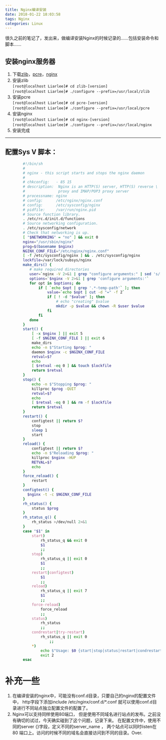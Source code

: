 ```yaml
---
title: Nginx编译安装
date: 2018-01-22 18:03:58
tags: Nginx
categories: Linux
---
```


很久之前的笔记了，发出来，做编译安装Nginx的时候记录的……包括安装命令和脚本……

<!-- more-->

## 安装nginx服务器  
1. 下载[zlib](http://zlib.net/)，[pcre](http://www.pcre.org/)，[nginx](http://nginx.org/en/download.html)  
1. 安装zlib  
`[root@localhost Liarlee]# cd zlib-[version]`  
`[root@localhost Liarlee]# ./configure --prefix=/usr/local/zlib`
1. 安装pcre  
`[root@localhost Liarlee]# cd pcre-[version]`  
`[root@localhost Liarlee]# ./configure --prefix=/usr/local/pcre`
1. 安装nginx  
`[root@localhost Liarlee]# cd nginx-[version]`  
`[root@localhost Liarlee]# ./configure --prefix=/usr/local/nginx`
1. 安装完成  
---
## 配置Sys V 脚本：
```bash
        #!/bin/sh
        #
        # nginx - this script starts and stops the nginx daemon
        #
        # chkconfig:   - 85 15
        # description:  Nginx is an HTTP(S) server, HTTP(S) reverse \
        #               proxy and IMAP/POP3 proxy server
        # processname: nginx
        # config:      /etc/nginx/nginx.conf
        # config:      /etc/sysconfig/nginx
        # pidfile:     /var/run/nginx.pid
        # Source function library.
        . /etc/rc.d/init.d/functions
        # Source networking configuration.
        . /etc/sysconfig/network
        # Check that networking is up.
        [ "$NETWORKING" = "no" ] && exit 0
        nginx="/usr/sbin/nginx"
        prog=$(basename $nginx)
        NGINX_CONF_FILE="/etc/nginx/nginx.conf"
        [ -f /etc/sysconfig/nginx ] && . /etc/sysconfig/nginx
        lockfile=/var/lock/subsys/nginx
        make_dirs() {
           # make required directories
           user=`nginx -V 2>&1 | grep "configure arguments:" | sed 's/[^*]*--user=\([^ ]*\).*/\1/g' -`
           options=`$nginx -V 2>&1 | grep 'configure arguments:'`
           for opt in $options; do
               if [ `echo $opt | grep '.*-temp-path'` ]; then
                   value=`echo $opt | cut -d "=" -f 2`
                   if [ ! -d "$value" ]; then
                       # echo "creating" $value
                       mkdir -p $value && chown -R $user $value
                   fi
               fi
           done
        }
        start() {
            [ -x $nginx ] || exit 5
            [ -f $NGINX_CONF_FILE ] || exit 6
            make_dirs
            echo -n $"Starting $prog: "
            daemon $nginx -c $NGINX_CONF_FILE
            retval=$?
            echo
            [ $retval -eq 0 ] && touch $lockfile
            return $retval
        }
        stop() {
            echo -n $"Stopping $prog: "
            killproc $prog -QUIT
            retval=$?
            echo
            [ $retval -eq 0 ] && rm -f $lockfile
            return $retval
        }
        restart() {
            configtest || return $?
            stop
            sleep 1
            start
        }
        reload() {
            configtest || return $?
            echo -n $"Reloading $prog: "
            killproc $nginx -HUP
            RETVAL=$?
            echo
        }
        force_reload() {
            restart
        }
        configtest() {
          $nginx -t -c $NGINX_CONF_FILE
        }
        rh_status() {
            status $prog
        }
        rh_status_q() {
            rh_status >/dev/null 2>&1
        }
        case "$1" in
            start)
                rh_status_q && exit 0
                $1
                ;;
            stop)
                rh_status_q || exit 0
                $1
                ;;
            restart|configtest)
                $1
                ;;
            reload)
                rh_status_q || exit 7
                $1
                ;;
            force-reload)
                force_reload
                ;;
            status)
                rh_status
                ;;
            condrestart|try-restart)
                rh_status_q || exit 0
                    ;;
            *)
                echo $"Usage: $0 {start|stop|status|restart|condrestart|try-restart|reload|force-reload|configtest}"
                exit 2
        esac
```
#  补充一些 

1. 在编译安装的nginx中，可能没有conf.d目录，只要自己的nginx的配置文件中， http字段下添加include /etc/nginx/conf.d/*.conf 就可以使用conf.d目录进行不同站点独立配置文件的配置了。
1. Nginx可以支持同样使用80端口， 但是使用不同域名进行站点的发布。之前没有确切的试过，今天确实碰到了这个问题，记录下来。 在配置文件中，使用不同的server {}字段，定义不同的server_name ， 两个站点可以同时listen在80 端口上。访问的时候不同的域名会直接访问到不同的目录。Over.